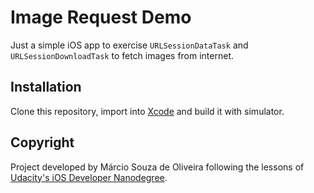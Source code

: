 # Image Request Demo

Just a simple iOS app to exercise `URLSessionDataTask` and `URLSessionDownloadTask` to fetch images from internet.

## Installation

Clone this repository, import into [Xcode](https://developer.apple.com/xcode/) and build it with simulator.

## Copyright

Project developed by Márcio Souza de Oliveira following the lessons of [Udacity's iOS Developer Nanodegree](https://www.udacity.com/course/ios-developer-nanodegree--nd003).
